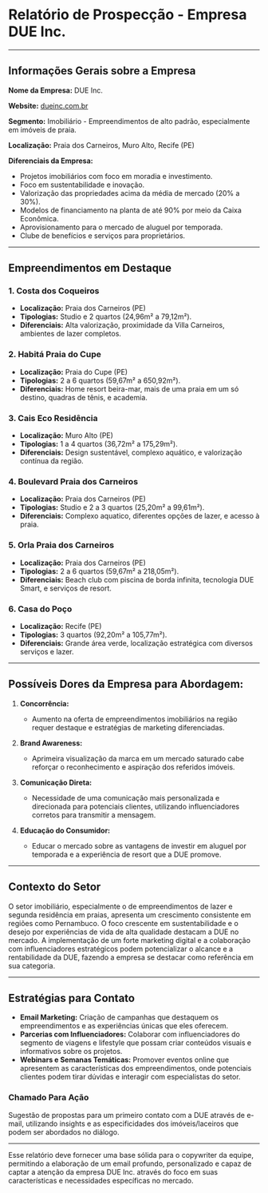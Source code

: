 # Relatório de Prospecção - Empresa DUE Inc. 

---

## Informações Gerais sobre a Empresa

**Nome da Empresa:** DUE Inc.

**Website:** [dueinc.com.br](http://www.dueinc.com.br)

**Segmento:** Imobiliário - Empreendimentos de alto padrão, especialmente em imóveis de praia.

**Localização:** Praia dos Carneiros, Muro Alto, Recife (PE)

**Diferenciais da Empresa:**
- Projetos imobiliários com foco em moradia e investimento.
- Foco em sustentabilidade e inovação.
- Valorização das propriedades acima da média de mercado (20% a 30%).
- Modelos de financiamento na planta de até 90% por meio da Caixa Econômica.
- Aprovisionamento para o mercado de aluguel por temporada.
- Clube de benefícios e serviços para proprietários.

---

## Empreendimentos em Destaque

### 1. **Costa dos Coqueiros**
   - **Localização:** Praia dos Carneiros (PE)
   - **Tipologias:** Studio e 2 quartos (24,96m² a 79,12m²).
   - **Diferenciais:** Alta valorização, proximidade da Villa Carneiros, ambientes de lazer completos. 

### 2. **Habitá Praia do Cupe**
   - **Localização:** Praia do Cupe (PE)
   - **Tipologias:** 2 a 6 quartos (59,67m² a 650,92m²).
   - **Diferenciais:** Home resort beira-mar, mais de uma praia em um só destino, quadras de tênis, e academia.

### 3. **Cais Eco Residência**
   - **Localização:** Muro Alto (PE)
   - **Tipologias:** 1 a 4 quartos (36,72m² a 175,29m²).
   - **Diferenciais:** Design sustentável, complexo aquático, e valorização contínua da região.

### 4. **Boulevard Praia dos Carneiros**
   - **Localização:** Praia dos Carneiros (PE)
   - **Tipologias:** Studio e 2 a 3 quartos (25,20m² a 99,61m²).
   - **Diferenciais:** Complexo aquatico, diferentes opções de lazer, e acesso à praia.

### 5. **Orla Praia dos Carneiros**
   - **Localização:** Praia dos Carneiros (PE)
   - **Tipologias:** 2 a 6 quartos (59,67m² a 218,05m²).
   - **Diferenciais:** Beach club com piscina de borda infinita, tecnologia DUE Smart, e serviços de resort.

### 6. **Casa do Poço**
   - **Localização:** Recife (PE)
   - **Tipologias:** 3 quartos (92,20m² a 105,77m²).
   - **Diferenciais:** Grande área verde, localização estratégica com diversos serviços e lazer.

---

## Possíveis Dores da Empresa para Abordagem:

1. **Concorrência:**
   - Aumento na oferta de empreendimentos imobiliários na região requer destaque e estratégias de marketing diferenciadas.

2. **Brand Awareness:**
   - Aprimeira visualização da marca em um mercado saturado cabe reforçar o reconhecimento e aspiração dos referidos imóveis.

3. **Comunicação Direta:**
   - Necessidade de uma comunicação mais personalizada e direcionada para potenciais clientes, utilizando influenciadores corretos para transmitir a mensagem.

4. **Educação do Consumidor:**
   - Educar o mercado sobre as vantagens de investir em aluguel por temporada e a experiência de resort que a DUE promove.

---

## Contexto do Setor

O setor imobiliário, especialmente o de empreendimentos de lazer e segunda residência em praias, apresenta um crescimento consistente em regiões como Pernambuco. O foco crescente em sustentabilidade e o desejo por experiências de vida de alta qualidade destacam a DUE no mercado. A implementação de um forte marketing digital e a colaboração com influenciadores estratégicos podem potencializar o alcance e a rentabilidade da DUE, fazendo a empresa se destacar como referência em sua categoria.

---

## Estratégias para Contato

- **Email Marketing:** Criação de campanhas que destaquem os empreendimentos e as experiências únicas que eles oferecem.
- **Parcerias com Influenciadores:** Colaborar com influenciadores do segmento de viagens e lifestyle que possam criar conteúdos visuais e informativos sobre os projetos.
- **Webinars e Semanas Temáticas:** Promover eventos online que apresentem as características dos empreendimentos, onde potenciais clientes podem tirar dúvidas e interagir com especialistas do setor.

### Chamado Para Ação
Sugestão de propostas para um primeiro contato com a DUE através de e-mail, utilizando insights e as especificidades dos imóveis/laceiros que podem ser abordados no diálogo.

---

Esse relatório deve fornecer uma base sólida para o copywriter da equipe, permitindo a elaboração de um email profundo, personalizado e capaz de captar a atenção da empresa DUE Inc. através do foco em suas características e necessidades específicas no mercado.